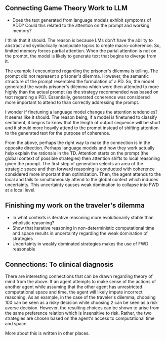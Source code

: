 ## Connecting Game Theory Work to LLM

- Does the text generated from language models exhibit symptoms of ADD? Could this related to the attention on the prompt and working memory?

I think that it should. The reason is because LMs don't have the ability to abstract and symbolically manipulate topics to create macro-coherence. So, limited memory forces partial attention. When the parial attention is not on the prompt, the model is likely to generate text that begins to diverge from it. 

The example I encountered regarding the prisoner's dilemma is telling. The prompt did not represent a prisoner's dilemma. However, the semantic structure of the prompt resembled the formulation of a PD. So, the model generated the words prisoner's dilemma which were then attended to more highly than the actual prompt (as the strategy recommended was based on text regarding a PD). Essentially, generated coherence was considered more important to attend to than correctly addressing the prompt. 

I wonder if finetuning a language model changes the attention tendencies? It seems like it should. The reason being, if a model is finetuned to classify sentiment, it begins to know that the length of output sequence will be short and it should more heavily attend to the prompt instead of shifting attention to the generated text for the purpose of coherence.  

From the above, perhaps the right way to make the connection is in the opposite direction. Perhaps language models and how they work actually help explain the rationale in the TD. Attention starts on the prompt (the global context of possible strategies) then attention shifts to local reasoning given the prompt. The first step of generation selects an area of the strategic space and then forward reasoning is conducted with coherence considered more important than optimization. Then, the agent attends to the local and fails to simultaneously attend to the global context which induces uncertainty. This uncertainty causes weak domination to collapse into FWD at a local level. 


## Finishing my work on the traveler's dilemma

- In what contexts is iterative reasoning more evolutionarily stable than wholistic reasoning?
- Show that iterative reasoning in non-deterministic computational time and space results in uncertainty regarding the weak domination of strategies
- Uncertainty in weakly dominated strategies makes the use of FWD reasonable

## Connections: To clinical diagnosis

There are interesting connections that can be drawn regarding theory of mind from the above. If an agent attempts to make sense of the actions of another agent while assuming that the other agent has unrestricted computational space and time, the agent will likely impute incorrect reasoning. As an example, in the case of the traveler's dilemma, choosing 100 can be seen as a risky decision while choosing 2 can be seen as a risk averse decision. However, the resulting choices can be shown to arise from the same preference relation which is insensitive to risk. Rather, the two strategies are chosen based on the agent's access to computational time and space. 

More about this is written in other places. 




